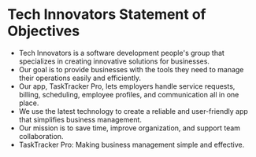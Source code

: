 # Tech Innovators Statement of Objectives

- Tech Innovators is a software development people's group that specializes in creating innovative solutions for businesses.
- Our goal is to provide businesses with the tools they need to manage their operations easily and efficiently. 
- Our app, TaskTracker Pro, lets employers handle service requests, billing, scheduling, employee profiles, and communication all in one place.
- We use the latest technology to create a reliable and user-friendly app that simplifies business management.
- Our mission is to save time, improve organization, and support team collaboration.
- TaskTracker Pro: Making business management simple and effective.
